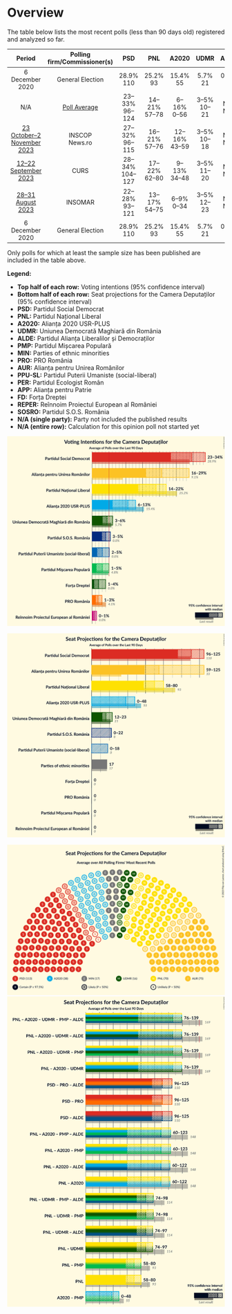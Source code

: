 # Overview

The table below lists the most recent polls (less than 90 days old) registered and analyzed so far.

| Period     | Polling firm/Commissioner(s) | PSD | PNL | A2020 | UDMR | ALDE | PMP | MIN | PRO | AUR | PPU-SL | PER | APP | FD | REPER | SOSRO |
|:----------:|:----------------------------:|:--:|:--:|:--:|:--:|:--:|:--:|:--:|:--:|:--:|:--:|:--:|:--:|:--:|:--:|:--:|
| 6 December 2020 | General Election | 28.9% <br> 110 | 25.2% <br> 93 | 15.4% <br> 55 | 5.7% <br> 21 | 0.0% <br> 0 | 4.8% <br> 0 | 0.0% <br> 17 | 4.1% <br> 0 | 9.1% <br> 33 | 0.0% <br> 0 | 1.2% <br> 0 | 0.0% <br> 0 | 0.0% <br> 0 | 0.0% <br> 0 | 0.0% <br> 0 |
| N/A | [Poll Average](average.html) | 23–33% <br> 96–124 | 14–21% <br> 57–78 | 6–16% <br> 0–56 | 3–5% <br> 10–21 | N/A <br> N/A | 1–5% <br> 0 | N/A <br> 17 | 1–4% <br> 0 | 16–29% <br> 60–125 | 2–5% <br> 0–18 | N/A <br> N/A | N/A <br> N/A | 1–4% <br> 0 | 0–1% <br> 0 | 3–6% <br> 0–21 |
| [23 October–2 November 2023](2023-11-02-INSCOP.html) | INSCOP <br> News.ro | 27–32% <br> 96–115 | 16–21% <br> 57–76 | 12–16% <br> 43–59 | 3–5% <br> 10–18 | N/A <br> N/A | 1–3% <br> 0 | N/A <br> 17 | 2–4% <br> 0 | 18–23% <br> 65–80 | N/A <br> N/A | N/A <br> N/A | N/A <br> N/A | 1–2% <br> 0 | 0–1% <br> 0 | 3–6% <br> 0–19 |
| [12–22 September 2023](2023-09-22-CURS.html) | CURS | 28–34% <br> 104–127 | 17–22% <br> 62–80 | 9–13% <br> 34–48 | 3–5% <br> 11–20 | N/A <br> N/A | 3–5% <br> 0–18 | N/A <br> 17 | 1–3% <br> 0 | 16–20% <br> 58–77 | 3–5% <br> 0–19 | N/A <br> N/A | N/A <br> N/A | N/A <br> N/A | N/A <br> N/A | N/A <br> N/A |
| [28–31 August 2023](2023-08-31-INSOMAR.html) | INSOMAR | 22–28% <br> 93–121 | 13–17% <br> 54–75 | 6–9% <br> 0–34 | 3–5% <br> 12–23 | N/A <br> N/A | 2–4% <br> 0 | N/A <br> 17 | N/A <br> N/A | 24–30% <br> 100–129 | 1–3% <br> 0 | N/A <br> N/A | N/A <br> N/A | 2–4% <br> 0 | N/A <br> N/A | 3–5% <br> 0–22 |
| 6 December 2020 | General Election | 28.9% <br> 110 | 25.2% <br> 93 | 15.4% <br> 55 | 5.7% <br> 21 | 0.0% <br> 0 | 4.8% <br> 0 | 0.0% <br> 17 | 4.1% <br> 0 | 9.1% <br> 33 | 0.0% <br> 0 | 1.2% <br> 0 | 0.0% <br> 0 | 0.0% <br> 0 | 0.0% <br> 0 | 0.0% <br> 0 |

Only polls for which at least the sample size has been published are included in the table above.

**Legend:**
+ **Top half of each row:** Voting intentions (95% confidence interval)
+ **Bottom half of each row:** Seat projections for the Camera Deputaților (95% confidence interval)
+ **PSD:** Partidul Social Democrat
+ **PNL:** Partidul Național Liberal
+ **A2020:** Alianța 2020 USR-PLUS
+ **UDMR:** Uniunea Democrată Maghiară din România
+ **ALDE:** Partidul Alianța Liberalilor și Democraților
+ **PMP:** Partidul Mișcarea Populară
+ **MIN:** Parties of ethnic minorities
+ **PRO:** PRO România
+ **AUR:** Alianța pentru Unirea Românilor
+ **PPU-SL:** Partidul Puterii Umaniste (social-liberal)
+ **PER:** Partidul Ecologist Român
+ **APP:** Alianța pentru Patrie
+ **FD:** Forța Dreptei
+ **REPER:** Reînnoim Proiectul European al României
+ **SOSRO:** Partidul S.O.S. România
+ **N/A (single party):** Party not included the published results
+ **N/A (entire row):** Calculation for this opinion poll not started yet


![Graph with voting intentions not yet produced](average.png "Voting Intentions")

![Graph with seats not yet produced](average-seats.png "Seats")

![Graph with seating plan not yet produced](average-seating-plan.png "Seating Plan")
![Graph with coalitions seats not yet produced](average-coalitions-seats.png "Coalitions Seats")

